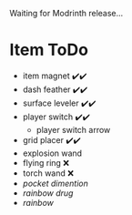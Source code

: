 Waiting for Modrinth release...


# Item ToDo

- item magnet ✔️✔️
- dash feather ✔️✔️
- surface leveler ✔️✔️
- player switch ✔️✔️
    - player switch arrow
- grid placer ✔️✔️
- explosion wand
- flying ring ❌
- torch wand ❌
- _pocket dimention_
- _rainbow drug_
- _rainbow_
